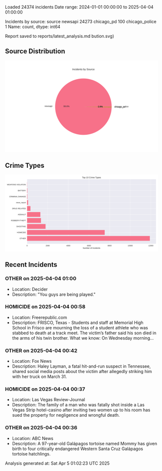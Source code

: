 
Loaded 24374 incidents
Date range: 2024-01-01 00:00:00 to 2025-04-04 01:00:00

Incidents by source:
source
newsapi           24273
chicago_pd          100
chicago_police        1
Name: count, dtype: int64

Report saved to reports/latest_analysis.md
bution.svg)

## Source Distribution
![Source Distribution](images/source_distribution.svg)

## Crime Types
![Crime Types](images/crime_types.svg)

## Recent Incidents

### OTHER on 2025-04-04 01:00
- Location: Decider
- Description: "You guys are being played."


### HOMICIDE on 2025-04-04 00:58
- Location: Freerepublic.com
- Description: FRISCO, Texas - Students and staff at Memorial High School in Frisco are mourning the loss of a student athlete who was stabbed to death at a track meet. The victim’s father said his son died in the arms of his twin brother. What we know: On Wednesday morning…


### OTHER on 2025-04-04 00:42
- Location: Fox News
- Description: Haley Layman, a fatal hit-and-run suspect in Tennessee, shared social media posts about the victim after allegedly striking him with her truck on March 31.


### HOMICIDE on 2025-04-04 00:37
- Location: Las Vegas Review-Journal
- Description: The family of a man who was fatally shot inside a Las Vegas Strip hotel-casino after inviting two women up to his room has sued the property for negligence and wrongful death.


### OTHER on 2025-04-04 00:36
- Location: ABC News
- Description: A 97-year-old Galápagos tortoise named Mommy has given birth to four critically endangered Western Santa Cruz Galápagos tortoise hatchlings.

Analysis generated at: Sat Apr  5 01:02:23 UTC 2025
